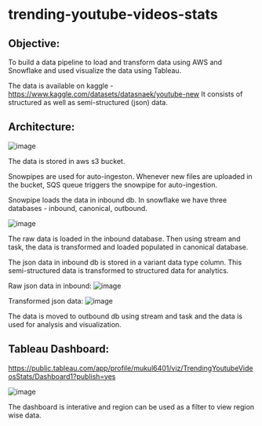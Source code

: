 # trending-youtube-videos-stats

## Objective:
To build a data pipeline to load and transform data using AWS and Snowflake and used visualize the data using Tableau.

The data is available on kaggle - https://www.kaggle.com/datasets/datasnaek/youtube-new
It consists of structured as well as semi-structured (json) data.

## Architecture:

![image](https://user-images.githubusercontent.com/83829614/211152878-495f1d10-227b-441b-8e04-fe9c6ec2952d.png)

The data is stored in aws s3 bucket.

Snowpipes are used for auto-ingeston. Whenever new files are uploaded in the bucket, SQS queue triggers the snowpipe for auto-ingestion.

Snowpipe loads the data in inbound db. In snowflake we have three databases - inbound, canonical, outbound.

![image](https://user-images.githubusercontent.com/83829614/211152888-c180702b-d712-4df0-bf76-74dec416accc.png)

The raw data is loaded in the inbound database. Then using stream and task, the data is transformed and loaded populated in canonical database.

The json data in inbound db is stored in a variant data type column. This semi-structured data is transformed to structured data for analytics.

Raw json data in inbound:
![image](https://user-images.githubusercontent.com/83829614/221406622-654c5164-78d8-40f1-8f5c-77d03ea406a0.png)

Transformed json data: 
![image](https://user-images.githubusercontent.com/83829614/221406699-1e1b6736-629c-48fc-8287-6ee0b32252a0.png)


The data is moved to outbound db using stream and task and the data is used for analysis and visualization.

## Tableau Dashboard:

https://public.tableau.com/app/profile/mukul6401/viz/TrendingYoutubeVideosStats/Dashboard1?publish=yes

![image](https://user-images.githubusercontent.com/83829614/211151748-379f573a-20ac-42be-a318-8556d55f8f34.png)

The dashboard is interative and region can be used as a filter to view region wise data.
